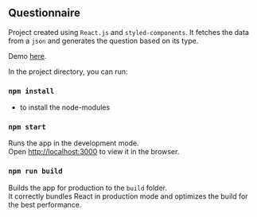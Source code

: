 
## Questionnaire

Project created using `React.js` and `styled-components`. It fetches the data from a `json` and generates the question based on its type.

Demo [here](https://react-questionnaire-madaf.netlify.com/).

In the project directory, you can run:

### `npm install` 

- to install the node-modules

### `npm start`

Runs the app in the development mode.<br>
Open [http://localhost:3000](http://localhost:3000) to view it in the browser.

### `npm run build`

Builds the app for production to the `build` folder.<br>
It correctly bundles React in production mode and optimizes the build for the best performance.

